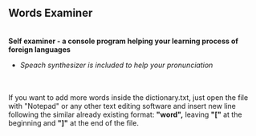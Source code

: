 ## Words Examiner <br>
<br>
<strong>Self examiner - a console program helping your learning process of foreign languages</strong><br>
<ul><li><i>Speach synthesizer is included to help your pronunciation</i></li></ul><br>
<br>
If you want to add more words inside the dictionary.txt, just open the file with "Notepad" or any other text editing software and insert new line following the similar already existing format: <b>"word",</b> leaving <b>"["</b> at the beginning and <b>"]"</b> at the end of the file.
